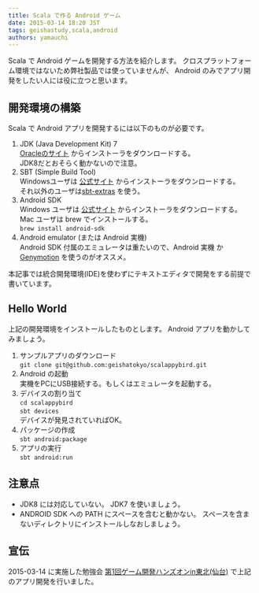 ```yaml
---
title: Scala で作る Android ゲーム
date: 2015-03-14 18:20 JST
tags: geishastudy,scala,android
authors: yamauchi
---
```


Scala で Android ゲームを開発する方法を紹介します。
クロスプラットフォーム環境ではないため弊社製品では使っていませんが、
Android のみでアプリ開発をしたい人には役に立つと思います。

## 開発環境の構築

Scala で Android アプリを開発するには以下のものが必要です。

1. JDK (Java Development Kit) 7  
[Oracleのサイト](http://www.oracle.com/technetwork/java/javase/downloads/index.html) からインストーラをダウンロードする。  
JDK8だとおそらく動かないので注意。
2. SBT (Simple Build Tool)  
Windowsユーザは [公式サイト](http://www.scala-sbt.org/release/docs/Getting-Started/Setup.html) からインストーラをダウンロードする。  
それ以外のユーザは[sbt-extras](https://github.com/paulp/sbt-extras) を使う。
3. Android SDK  
Windows ユーザは [公式サイト](http://developer.android.com/sdk/index.html) からインストーラをダウンロードする。  
Mac ユーザは brew でインストールする。  
`brew install android-sdk`
4. Android emulator (または Android 実機)  
Android SDK 付属のエミュレータは重たいので、Android 実機 か [Genymotion](https://www.genymotion.com/) を使うのがオススメ。

本記事では統合開発環境(IDE)を使わずにテキストエディタで開発をする前提で書いています。

## Hello World

上記の開発環境をインストールしたものとします。
Android アプリを動かしてみましょう。

1. サンプルアプリのダウンロード  
`git clone git@github.com:geishatokyo/scalappybird.git`
2. Android の起動  
実機をPCにUSB接続する。もしくはエミュレータを起動する。
3. デバイスの割り当て  
`cd scalappybird`  
`sbt devices`  
デバイスが発見されていればOK。
4. パッケージの作成  
`sbt android:package`
5. アプリの実行  
`sbt android:run`

## 注意点

* JDK8 には対応していない。
JDK7 を使いましょう。
* ANDROID SDK への PATH にスペースを含むと動かない。
スペースを含まないディレクトリにインストールしなおしましょう。

## 宣伝

2015-03-14 に実施した勉強会 [第1回ゲーム開発ハンズオンin東北(仙台)](http://geishatokyo.doorkeeper.jp/events/20899) で上記のアプリ開発を行いました。


